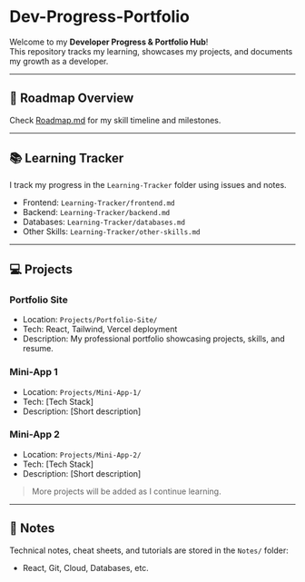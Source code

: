 # Dev-Progress-Portfolio

Welcome to my **Developer Progress & Portfolio Hub**!  
This repository tracks my learning, showcases my projects, and documents my growth as a developer.

---

## 🚀 Roadmap Overview
Check [Roadmap.md](Roadmap.md) for my skill timeline and milestones.

---

## 📚 Learning Tracker
I track my progress in the `Learning-Tracker` folder using issues and notes.  
- Frontend: `Learning-Tracker/frontend.md`  
- Backend: `Learning-Tracker/backend.md`  
- Databases: `Learning-Tracker/databases.md`  
- Other Skills: `Learning-Tracker/other-skills.md`

---

## 💻 Projects
### Portfolio Site
- Location: `Projects/Portfolio-Site/`
- Tech: React, Tailwind, Vercel deployment
- Description: My professional portfolio showcasing projects, skills, and resume.

### Mini-App 1
- Location: `Projects/Mini-App-1/`
- Tech: [Tech Stack]
- Description: [Short description]

### Mini-App 2
- Location: `Projects/Mini-App-2/`
- Tech: [Tech Stack]
- Description: [Short description]

> More projects will be added as I continue learning.

---

## 📝 Notes
Technical notes, cheat sheets, and tutorials are stored in the `Notes/` folder:
- React, Git, Cloud, Databases, etc.
